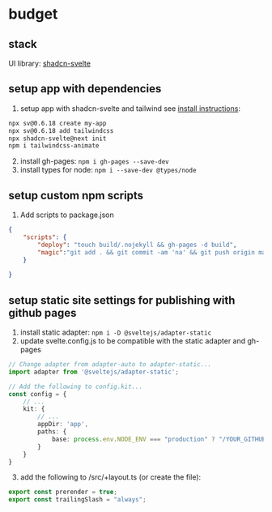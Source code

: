 # budget

## stack
UI library: [shadcn-svelte](next.shadcn-svelte.com)

## setup app with dependencies
1. setup app with shadcn-svelte and tailwind see [install instructions](https://next.shadcn-svelte.com/docs/installation/sveltekit):

```bash
npx sv@0.6.18 create my-app
npx sv@0.6.18 add tailwindcss
npx shadcn-svelte@next init
npm i tailwindcss-animate
```

2. install gh-pages: `npm i gh-pages --save-dev`
3. install types for node: `npm i --save-dev @types/node`

## setup custom npm scripts
1. Add scripts to package.json

```json
{
    "scripts": {
        "deploy": "touch build/.nojekyll && gh-pages -d build",
        "magic":"git add . && git commit -am 'na' && git push origin main && vite build && touch build/.nojekyll && gh-pages -d build"
    }
    
}
```

## setup static site settings for publishing with github pages
1. install static adapter: `npm i -D @sveltejs/adapter-static`
2. update svelte.config.js to be compatible with the static adapter and gh-pages

```ts
// Change adapter from adapter-auto to adapter-static...
import adapter from '@sveltejs/adapter-static';

// Add the following to config.kit...
const config = {
    // ...
    kit: {
        // ...
		appDir: 'app',
		paths: {
			base: process.env.NODE_ENV === "production" ? "/YOUR_GITHUB_REPO" : "",
		}
	}
}
```

3. add the following to /src/+layout.ts (or create the file):

```ts
export const prerender = true;
export const trailingSlash = "always";
```